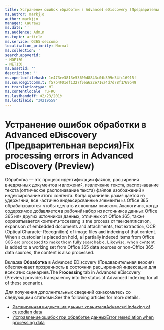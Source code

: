 ```yaml
---
title: Устранение ошибок обработки в Advanced eDiscovery (Предварительная версия)
ms.author: markjjo
author: markjjo
manager: laurawi
ms.date: ''
ms.audience: Admin
ms.topic: article
ms.service: O365-seccomp
localization_priority: Normal
ms.collection: ''
search.appverid:
- MOE150
- MET150
ms.assetid: ''
description: ''
ms.openlocfilehash: 1e473ee3813e53600d8843c0db399e54fc16915f
ms.sourcegitcommit: f57b4001ef1327f0ea622e716a4d7d78f1769b49
ms.translationtype: MT
ms.contentlocale: ru-RU
ms.lasthandoff: 02/23/2019
ms.locfileid: "30219559"
---
```

# <a name="fix-processing-errors-in-advanced-ediscovery-preview"></a><span data-ttu-id="20ab8-102">Устранение ошибок обработки в Advanced eDiscovery (Предварительная версия)</span><span class="sxs-lookup"><span data-stu-id="20ab8-102">Fix processing errors in Advanced eDiscovery (Preview)</span></span>

<span data-ttu-id="20ab8-p101">Обработка — это процесс идентификации файлов, расширения внедренных документов и вложений, извлечение текста, распознавание текста (оптическое распознавание текста) файлов изображений и индексирование этого контента.  Когда хранитель размещается на удержании, все частично индексированные элементы из Office 365 обрабатываются, чтобы сделать их полным поиском.  Аналогично, когда содержимое добавляется в рабочий набор из источников данных Office 365 или других источников данных, отличных от Office 365, также обрабатывается контент.</span><span class="sxs-lookup"><span data-stu-id="20ab8-p101">Processing is the process of file identification, expansion of embedded documents and attachments, text extraction, OCR (Optical Character Recognition) of image files and indexing of that content.  When a custodian is placed on hold, all partially indexed items from Office 365 are processed to make them fully searchable.  Likewise, when content is added to a working set from Office 365 data sources or non-Office 365 data sources, the content is also processed.</span></span>

<span data-ttu-id="20ab8-106">Вкладка **Обработка** в Advanced EDiscovery (Предварительная версия) обеспечивает прозрачность в состоянии расширенной индексации для всех этих сценариев.</span><span class="sxs-lookup"><span data-stu-id="20ab8-106">The **Processing** tab in Advanced eDiscovery (Preview) provides transparency into the status of Advanced Indexing for all of these scenarios.</span></span>

<span data-ttu-id="20ab8-107">Для получения дополнительных сведений ознакомьтесь со следующими статьями.</span><span class="sxs-lookup"><span data-stu-id="20ab8-107">See the following articles for more details.</span></span>

- [<span data-ttu-id="20ab8-108">Расширенная индексация данных хранителя</span><span class="sxs-lookup"><span data-stu-id="20ab8-108">Advanced indexing of custodian data</span></span>](indexing-custodian-data.md)
- [<span data-ttu-id="20ab8-109">Исправление ошибок при обработке данных</span><span class="sxs-lookup"><span data-stu-id="20ab8-109">Error remediation when processing data</span></span>](error-remediation.md)
